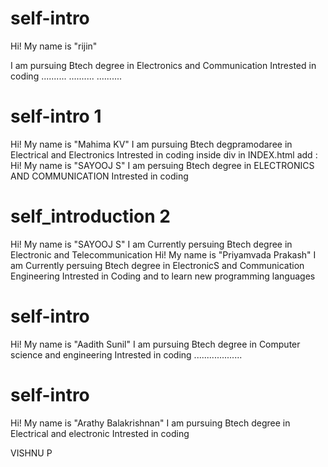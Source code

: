 


# self-intro
Hi! My name is "rijin"


I am pursuing Btech degree in  Electronics and Communication
Intrested in coding
..........
..........
..........
# self-intro 1
Hi! My name is "Mahima KV"
I am pursuing Btech degpramodaree in Electrical and Electronics
Intrested in coding
inside div in INDEX.html add :
Hi! My name is "SAYOOJ S"
I am persuing Btech degree in ELECTRONICS AND COMMUNICATION
Intrested in coding

# self_introduction 2
Hi! My name is "SAYOOJ S"
I am Currently persuing Btech degree in Electronic and Telecommunication
Hi! My name is "Priyamvada Prakash"
I am Currently persuing Btech degree in ElectronicS and Communication Engineering
Intrested in Coding and to learn new programming languages

# self-intro
Hi! My name is "Aadith Sunil"
I am pursuing Btech degree in  Computer science and engineering
Intrested in coding
...................



# self-intro
Hi! My name is "Arathy Balakrishnan"
I am pursuing Btech degree in  Electrical and electronic
Intrested in coding

VISHNU P

